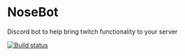 # NoseBot
Discord bot to help bring twitch functionality to your server

[![Build status](https://ci.appveyor.com/api/projects/status/1j75hrccq5gtex4m?svg=true)](https://ci.appveyor.com/project/thewrayman/nosebot)

